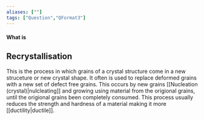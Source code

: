 ```yaml
---
aliases: [""]
tags: ["Question","QFormat3"]
---
```


#### What is
## Recrystallisation
This is the process in which grains of a crystal structure come in a new struceture or new crystal shape. 
It often is used to replace deformed grains with a new set of defect free grains. This occurs by new grains [[Nucleation (crystal)|nulcleating]] and growing using material from the origional grains, until the origional grains been completely consumed.
This process usually reduces the strength and hardness of a material making it more [[ductility|ductile]].